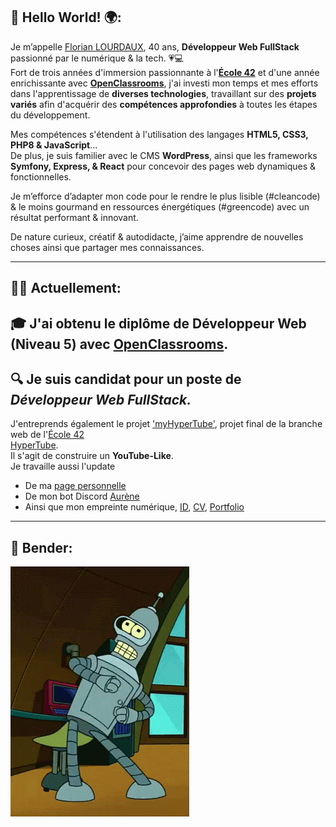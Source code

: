 ##		👋 Hello World! 🌍:  
Je m’appelle [Florian LOURDAUX](https://flourdau.github.io/flourdau), 40 ans, **Développeur Web FullStack** passionné par le numérique & la tech. 💗💻  
Fort de trois années d'immersion passionnante à l'**[École 42](https://42.fr/)** et d'une année enrichissante avec **[OpenClassrooms](https://openclassrooms.com/)**, j'ai investi mon temps et mes efforts dans l'apprentissage de **diverses technologies**, travaillant sur des **projets variés** afin d'acquérir des **compétences approfondies** à toutes les étapes du développement.  

Mes compétences s'étendent à l'utilisation des langages **HTML5, CSS3, PHP8 & JavaScript**...  
De plus, je suis familier avec le CMS **WordPress**, ainsi que les frameworks **Symfony, Express, & React** pour concevoir des pages web dynamiques & fonctionnelles.  

Je m’efforce d’adapter mon code pour le rendre le plus lisible (#cleancode) & le moins gourmand en ressources énergétiques (#greencode) avec un résultat performant & innovant.  

De nature curieux, créatif & autodidacte, j’aime apprendre de nouvelles choses ainsi que partager mes connaissances.  
___  

##		👩‍💻 Actuellement:  
🎓 J'ai obtenu le **diplôme de Développeur Web (Niveau 5)** avec [OpenClassrooms](https://openclassrooms.com/).  
---
🔍 Je suis candidat pour un poste de ***Développeur Web FullStack.***  
---

J'entreprends également le projet ['myHyperTube'](https://github.com/flourdau/myHyperTube/), projet final de la branche web de l'[École 42](https://42.fr/)  
[HyperTube](https://github.com/flourdau/myHyperTube/blob/main/hypertube.fr.pdf).  
Il s'agit de construire un **YouTube-Like**.  
Je travaille aussi l'update  
- De ma [page personnelle](https://github.com/flourdau/positive-link.net)
- De mon bot Discord [Aurène](https://github.com/flourdau/aureneBotDiscord)
- Ainsi que mon empreinte numérique, [ID](https://flourdau.github.io/flourdau), [CV](https://flourdau.github.io/flourdau/curriculum), [Portfolio](https://flourdau.github.io/flourdau/portfolio)  
___  

##     🌟 Bender:  
![Bender](https://raw.githubusercontent.com/flourdau/flourdau/main/IMG/00.gif "Bender")